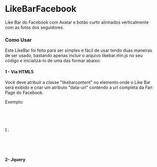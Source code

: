 LikeBarFacebook
===============

Like Bar do Facebook com Avatar e botão curtir alinhados verticalmente com as fotos dos seguidores.

<h3>Como Usar</h3>

Este LikeBar foi feito para ser simples e fácil de usar tendo duas maneiras de ser usado, bastando apenas incluir o arquivo likebar.min.js no seu código e inicializá-lo de uma das formar abaixo:

<h4>1 - Via HTML5</h4> 
Você deve atribuir a classe "likebarcontent" no elemento onde o Like Bar será exibido e criar um atributo "data-url" contendo a url completa da Fan Page do Facebook.

Exemplo: 
<pre>
    <ol>
        <li><div class="likebarcontent" data-url="https://www.facebook.com/MinhaFanPage"></div></li>
    </ol>
</pre>

<h4>2- Jquery</h4>
